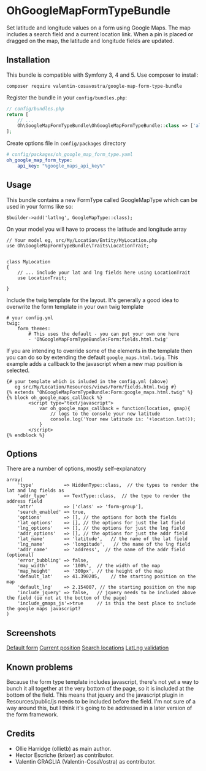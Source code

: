 OhGoogleMapFormTypeBundle
=========================

Set latitude and longitude values on a form using Google Maps. The map includes a search field and a current location link. When a pin is placed or dragged on the map, the latitude and longitude fields are updated.

Installation
------------

This bundle is compatible with Symfony 3, 4 and 5. Use composer to install:

    composer require valentin-cosavostra/google-map-form-type-bundle

Register the bundle in your `config/bundles.php`:

```php
// config/bundles.php
return [
    // ...
    Oh\GoogleMapFormTypeBundle\OhGoogleMapFormTypeBundle::class => ['all' => true],
];
```


Create options file in `config/packages` directory
```yaml
# config/packages/oh_google_map_form_type.yaml
oh_google_map_form_type:
    api_key: "%google_maps_api_key%"
```

Usage
------------

This bundle contains a new FormType called GoogleMapType which can be used in your forms like so:

    $builder->add('latlng', GoogleMapType::class);

On your model you will have to process the latitude and longitude array

    // Your model eg, src/My/Location/Entity/MyLocation.php
    use Oh\GoogleMapFormTypeBundle\Traits\LocationTrait;


    class MyLocation
    {
        // ... include your lat and lng fields here using LocationTrait
        use LocationTrait;

    }

Include the twig template for the layout. It's generally a good idea to overwrite the form template in your own twig template

    # your config.yml
    twig:
        form_themes:
            # This uses the default - you can put your own one here
            - 'OhGoogleMapFormTypeBundle:Form:fields.html.twig'

If you are intending to override some of the elements in the template then you can do so by extending the default `google_maps.html.twig`. This example adds a callback to the javascript when a new map position is selected.

    {# your template which is inluded in the config.yml (above) 
       eg src/My/Location/Resources/views/Form/fields.html.twig #}
    {% extends "OhGoogleMapFormTypeBundle:Form:google_maps.html.twig" %}
    {% block oh_google_maps_callback %}
			<script type="text/javascript">
				var oh_google_maps_callback = function(location, gmap){
                    // logs to the console your new latitude
					console.log('Your new latitude is: '+location.lat());
				}
			</script>	
    {% endblock %}


Options
-------

There are a number of options, mostly self-explanatory

    array(
		'type'           => HiddenType::class,  // the types to render the lat and lng fields as
		'addr_type'      => TextType::class,  // the type to render the address field
		'attr'           => ['class' => 'form-group'],
		'search_enabled' => true,
		'options'        => [], // the options for both the fields
		'lat_options'    => [], // the options for just the lat field
		'lng_options'    => [], // the options for just the lng field
		'addr_options'   => [], // the options for just the addr field
		'lat_name'       => 'latitude',   // the name of the lat field
		'lng_name'       => 'longitude',   // the name of the lng field
		'addr_name'      => 'address',  // the name of the addr field (optional)
 		'error_bubbling' => false,		
		'map_width'      => '100%',  // the width of the map
		'map_height'     => '300px', // the height of the map
		'default_lat'    => 41.390205,    // the starting position on the map
		'default_lng'    => 2.154007, // the starting position on the map
		'include_jquery' => false,   // jquery needs to be included above the field (ie not at the bottom of the page)
		'include_gmaps_js'=>true     // is this the best place to include the google maps javascript?
	)

Screenshots
-------

[Default form](https://www.dropbox.com/s/pvoihkkq74imnk3/location-form-1.png)
[Current position](https://www.dropbox.com/s/uhf7fk3mx35j137/location-form-current.png)
[Search locations](https://www.dropbox.com/s/qdft149ggyfil0p/location-form-search.png)
[LatLng validation](https://www.dropbox.com/s/k0xqku5q2gv2nlo/location-form-validation.png)

Known problems
-------

Because the form type template includes javascript, there's not yet a way to bunch it all together at the very bottom of the page, so it is included at the bottom of the field. This means that jquery and the javascript plugin in Resources/public/js needs to be included before the field. I'm not sure of a way around this, but I think it's going to be addressed in a later version of the form framework.

Credits
-------

* Ollie Harridge (ollietb) as main author.
* Hector Escriche (krixer) as contributor.
* Valentin GRAGLIA (Valentin-CosaVostra) as contributor.
